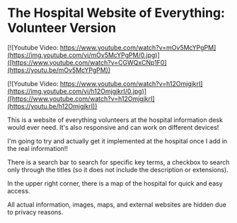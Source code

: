 <h1>The Hospital Website of Everything: Volunteer Version</h1>

[![Youtube Video: https://www.youtube.com/watch?v=mOv5McYPgPM](https://img.youtube.com/vi/mOv5McYPgPM/0.jpg)]([https://www.youtube.com/watch?v=CGWQxCNp1F0](https://youtu.be/mOv5McYPgPM))

[![Youtube Video: https://www.youtube.com/watch?v=h12OmjgjkrI](https://img.youtube.com/vi/h12OmjgjkrI/0.jpg)]([https://www.youtube.com/watch?v=h12OmjgjkrI](https://youtu.be/h12OmjgjkrI))

<p>This is a website of everything volunteers at the hospital information desk would ever need. It's also responsive and can work on different devices!
<p>I'm going to try and actually get it implemented at the hospital once I add in the real information!!</p>
<p>There is a search bar to search for specific key terms, a checkbox to search only through the titles (so it does not include the description or extensions).</p>
<p>In the upper right corner, there is a map of the hospital for quick and easy access. </p>
<p>All actual information, images, maps, and external websites are hidden due to privacy reasons.</p>
